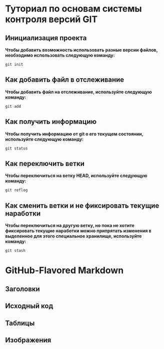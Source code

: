 # Туториал по основам системы контроля версий GIT

## Инициализация проекта

**Чтобы добавить возможность использовать разные версии файлов, необходимо использовать следующую команду:**

```fix
git init
```

## Как добавить файл в отслеживание

**Чтобы добавить файл на отслеживание, используйте следующую команду:**

```fix
git add
```

## Как получить информацию

**Чтобы получить информацию от git о его текущем состоянии, используйте следующую команду:**

```fix
git status
```

## Как переключить ветки

**Чтобы переключиться на ветку HEAD, используйте следующую команду:**

```fix
git reflog
```

## Как сменить ветки и не фиксировать текущие наработки

**Чтобы переключиться на другую ветку, но пока не хотите фиксировать текущие наработки можно припрятать изменения в выделенное для этого специальное хранилище, используйте команду:**

```fix
git stash
```


# GitHub-Flavored Markdown


## Заголовки




## Исходный код




## Таблицы






## Изображения
